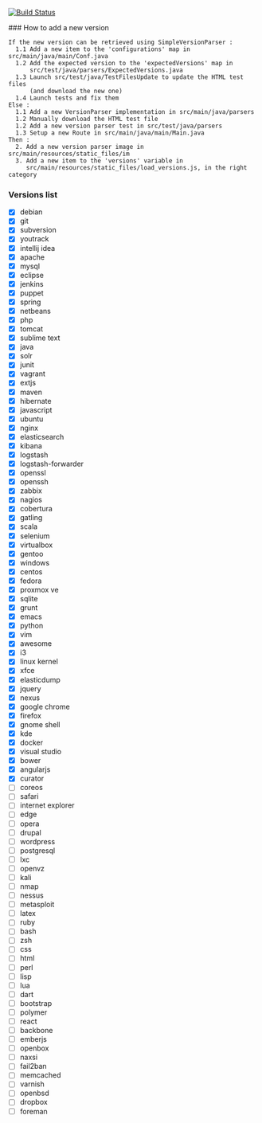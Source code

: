 [![Build Status](https://api.travis-ci.org/sniksnp/versions-watch.svg?branch=master)](https://travis-ci.org/sniksnp/versions-watch)

### How to add a new version
```
If the new version can be retrieved using SimpleVersionParser :
  1.1 Add a new item to the 'configurations' map in src/main/java/main/Conf.java
  1.2 Add the expected version to the 'expectedVersions' map in 
      src/test/java/parsers/ExpectedVersions.java
  1.3 Launch src/test/java/TestFilesUpdate to update the HTML test files 
      (and download the new one)
  1.4 Launch tests and fix them
Else :
  1.1 Add a new VersionParser implementation in src/main/java/parsers
  1.2 Manually download the HTML test file
  1.2 Add a new version parser test in src/test/java/parsers
  1.3 Setup a new Route in src/main/java/main/Main.java
Then :
  2. Add a new version parser image in src/main/resources/static_files/im
  3. Add a new item to the 'versions' variable in 
     src/main/resources/static_files/load_versions.js, in the right category
```

### Versions list
- [x] debian
- [x] git
- [x] subversion
- [x] youtrack
- [x] intellij idea
- [x] apache
- [x] mysql
- [x] eclipse
- [x] jenkins
- [x] puppet
- [x] spring
- [x] netbeans
- [x] php
- [x] tomcat
- [x] sublime text
- [x] java
- [x] solr
- [x] junit
- [x] vagrant
- [x] extjs
- [x] maven
- [x] hibernate
- [x] javascript
- [x] ubuntu
- [x] nginx
- [x] elasticsearch
- [x] kibana
- [x] logstash
- [x] logstash-forwarder
- [x] openssl
- [x] openssh
- [x] zabbix
- [x] nagios
- [x] cobertura
- [x] gatling
- [x] scala
- [x] selenium
- [x] virtualbox
- [x] gentoo
- [x] windows
- [x] centos
- [x] fedora
- [x] proxmox ve
- [x] sqlite
- [x] grunt
- [x] emacs
- [x] python
- [x] vim
- [x] awesome
- [x] i3
- [x] linux kernel
- [x] xfce
- [x] elasticdump
- [x] jquery
- [x] nexus
- [x] google chrome
- [x] firefox
- [x] gnome shell
- [x] kde
- [x] docker
- [x] visual studio
- [x] bower
- [x] angularjs
- [x] curator
- [ ] coreos
- [ ] safari
- [ ] internet explorer
- [ ] edge
- [ ] opera
- [ ] drupal
- [ ] wordpress
- [ ] postgresql
- [ ] lxc
- [ ] openvz
- [ ] kali
- [ ] nmap
- [ ] nessus
- [ ] metasploit
- [ ] latex
- [ ] ruby
- [ ] bash
- [ ] zsh
- [ ] css
- [ ] html
- [ ] perl
- [ ] lisp
- [ ] lua
- [ ] dart
- [ ] bootstrap
- [ ] polymer
- [ ] react
- [ ] backbone
- [ ] emberjs
- [ ] openbox
- [ ] naxsi
- [ ] fail2ban
- [ ] memcached
- [ ] varnish
- [ ] openbsd
- [ ] dropbox
- [ ] foreman

